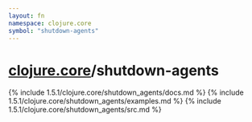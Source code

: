 ```yaml
---
layout: fn
namespace: clojure.core
symbol: "shutdown-agents"
---
```


# [clojure.core](../)/shutdown-agents

{% include 1.5.1/clojure.core/shutdown_agents/docs.md %}
{% include 1.5.1/clojure.core/shutdown_agents/examples.md %}
{% include 1.5.1/clojure.core/shutdown_agents/src.md %}

